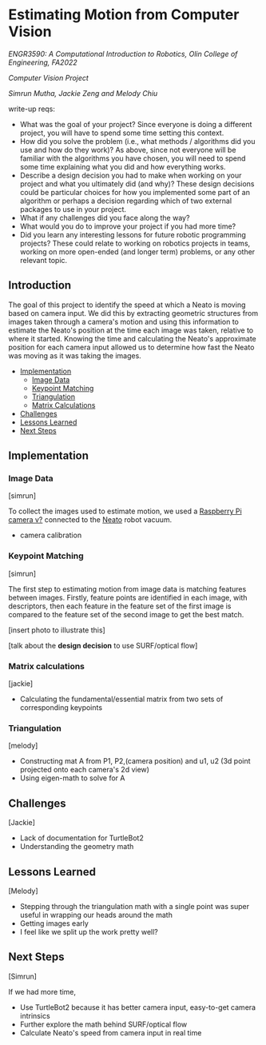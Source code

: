 # Estimating Motion from Computer Vision

*ENGR3590: A Computational Introduction to Robotics, Olin College of Engineering, FA2022*

*Computer Vision Project*

*Simrun Mutha, Jackie Zeng and Melody Chiu*

write-up reqs:
* What was the goal of your project? Since everyone is doing a different project, you will have to spend some time setting this context.
* How did you solve the problem (i.e., what methods / algorithms did you use and how do they work)? As above, since not everyone will be familiar with the algorithms you have chosen, you will need to spend some time explaining what you did and how everything works.
* Describe a design decision you had to make when working on your project and what you ultimately did (and why)? These design decisions could be particular choices for how you implemented some part of an algorithm or perhaps a decision regarding which of two external packages to use in your project.
* What if any challenges did you face along the way?
* What would you do to improve your project if you had more time?
* Did you learn any interesting lessons for future robotic programming projects? These could relate to working on robotics projects in teams, working on more open-ended (and longer term) problems, or any other relevant topic.

## Introduction

The goal of this project to identify the speed at which a Neato is moving based on camera input. We did this by extracting geometric structures from images taken through a camera's motion and using this information to estimate the Neato's position at the time each image was taken, relative to where it started. Knowing the time and calculating the Neato's approximate position for each camera input allowed us to determine how fast the Neato was moving as it was taking the images.

* [Implementation](#implementation)
    * [Image Data](#image-data)
    * [Keypoint Matching](#keypoint-matching)
    * [Triangulation](#triangulation)
    * [Matrix Calculations](#matrix-calculations)
* [Challenges](#challenges)
* [Lessons Learned](#lessons-learned)
* [Next Steps](#next-steps)

## Implementation
### Image Data
[simrun]

To collect the images used to estimate motion, we used a [Raspberry Pi camera v?](https://www.raspberrypi.com/documentation/accessories/camera.html) connected to the [Neato](https://neatorobotics.com/) robot vacuum.

* camera calibration

### Keypoint Matching
[simrun]

The first step to estimating motion from image data is matching features between images. Firstly, feature points are identified in each image, with descriptors, then each feature in the feature set of the first image is compared to the feature set of the second image to get the best match.

[insert photo to illustrate this]

[talk about the **design decision** to use SURF/optical flow]

### Matrix calculations
[jackie]
* Calculating the fundamental/essential matrix from two sets of corresponding keypoints


### Triangulation
[melody]

* Constructing mat A from P1, P2,(camera position) and u1, u2 (3d point projected onto each camera's 2d view)
* Using eigen-math to solve for A

## Challenges
[Jackie]

* Lack of documentation for TurtleBot2
* Understanding the geometry math

## Lessons Learned
[Melody]

* Stepping through the triangulation math with a single point was super useful in wrapping our heads around the math
* Getting images early
* I feel like we split up the work pretty well?

## Next Steps
[Simrun]

If we had more time,
* Use TurtleBot2 because it has better camera input, easy-to-get camera intrinsics
* Further explore the math behind SURF/optical flow
* Calculate Neato's speed from camera input in real time
